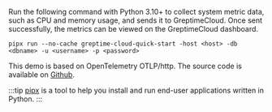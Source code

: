
Run the following command with Python 3.10+ to collect system metric data, such as CPU and memory usage, and sends it to GreptimeCloud. Once sent successfully, the metrics can be viewed on the GreptimeCloud dashboard.

```shell
pipx run --no-cache greptime-cloud-quick-start -host <host> -db <dbname> -u <username> -p <password>
```

This demo is based on OpenTelemetry OTLP/http. The source code is available on [Github](https://github.com/GreptimeCloudStarters/quick-start-node-python).

:::tip
[pipx](https://pypa.github.io/pipx/) is a tool to help you install and run end-user applications written in Python.
:::
